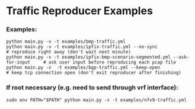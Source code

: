 # Traffic Reproducer Examples

### Examples:
```
python main.py -v -t examples/bmp-traffic.yml
python main.py -v -t examples/ipfix-traffic.yml --no-sync                   # reproduce right away (don't wait next minute)
python main.py -v -t examples/ipfix-bmp-scenario-segmented.yml --ask-for-input     # ask user input before reproducing each pcap file
python main.py -v  -t examples/bgp-traffic.yml --keep-open                  # keep tcp connection open (don't exit reproducer after finishing)
```

### If root necessary (e.g. need to send through vrf interface):

```
sudo env PATH="$PATH" python main.py -v -t examples/nfv9-traffic.yml
```
